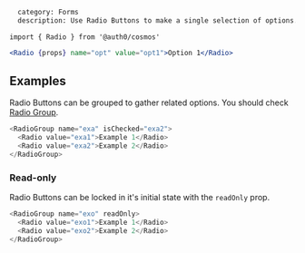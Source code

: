 ```meta
  category: Forms
  description: Use Radio Buttons to make a single selection of options. Unlike Select this serves to easily display simple options to the user.
```

`import { Radio } from '@auth0/cosmos'`

```jsx
<Radio {props} name="opt" value="opt1">Option 1</Radio>
```

## Examples

Radio Buttons can be grouped to gather related options. You should check [Radio Group](/docs/radio-group).

```js
<RadioGroup name="exa" isChecked="exa2">
  <Radio value="exa1">Example 1</Radio>
  <Radio value="exa2">Example 2</Radio>
</RadioGroup>
```

### Read-only

Radio Buttons can be locked in it's initial state with the `readOnly` prop.

```js
<RadioGroup name="exo" readOnly>
  <Radio value="exo1">Example 1</Radio>
  <Radio value="exo2">Example 2</Radio>
</RadioGroup>
```
